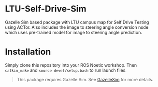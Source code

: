 # LTU-Self-Drive-Sim

Gazelle Sim based package with LTU campus map for Self Drive Testing using ACTor. Also includes the image to steering angle conversion node which uses pre-trained model for image to steering angle prediction.

# Installation

Simply clone this repository into your ROS Noetic workshop. Then `catkin_make` and `source devel/setup.bash` to run launch files.

> This package requires Gazelle Sim. See [GazelleSim](https://github.com/gderose2/gazelle_sim) for more details.